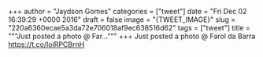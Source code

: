 
+++
author = "Jaydson Gomes"
categories = ["tweet"]
date = "Fri Dec 02 16:39:29 +0000 2016"
draft = false
image = "{TWEET_IMAGE}"
slug = "220a6360ecae5a3da72e706018af9ec638516d62"
tags = ["tweet"]
title = """Just posted a photo @ Far..."""
+++
Just posted a photo @ Farol da Barra https://t.co/IoiRPCBrnH
